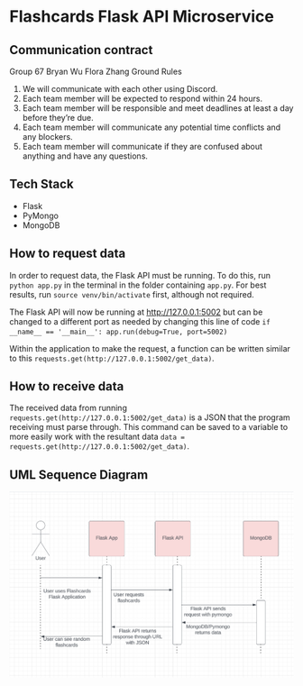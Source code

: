 # Flashcards Flask API Microservice
## Communication contract
Group 67
Bryan Wu
Flora Zhang
Ground Rules
1. We will communicate with each other using Discord.
2. Each team member will be expected to respond within 24 hours. 
3. Each team member will be responsible and meet deadlines at least a day before they’re due.
4. Each team member will communicate any potential time conflicts and any blockers.
5. Each team member will communicate if they are confused about anything and have any questions.

## Tech Stack
- Flask
- PyMongo
- MongoDB

## How to request data

In order to request data, the Flask API must be running. To do this, run `python app.py` in the terminal in the folder containing `app.py`. For best results, run `source venv/bin/activate` first, although not required.

The Flask API will now be running at http://127.0.0.1:5002 but can be changed to a different port as needed by changing this line of code `if __name__ == '__main__':
    app.run(debug=True, port=5002) `

Within the application to make the request, a function can be written similar to this `requests.get(http://127.0.0.1:5002/get_data)`. 

## How to receive data

The received data from running `requests.get(http://127.0.0.1:5002/get_data)` is a JSON that the program receiving must parse through. This command can be saved to a variable to more easily work with the resultant data `data = requests.get(http://127.0.0.1:5002/get_data)`. 

## UML Sequence Diagram
![UML_Diagram](uml.png)